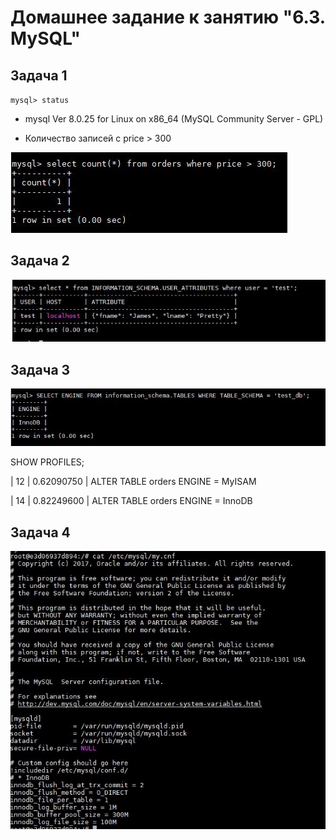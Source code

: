 # Домашнее задание к занятию "6.3. MySQL"

## Задача 1

`mysql> status`

- mysql  Ver 8.0.25 for Linux on x86_64 (MySQL Community Server - GPL)


- Количество записей с price > 300 

![count](count.JPG)


## Задача 2

![attr](attr.JPG)


## Задача 3

![engine](engine.JPG)

SHOW PROFILES;

|       12 | 0.62090750 | ALTER TABLE orders ENGINE = MyISAM 

|       14 | 0.82249600 | ALTER TABLE orders ENGINE = InnoDB 


## Задача 4

![mycnf](mycnf.JPG)


